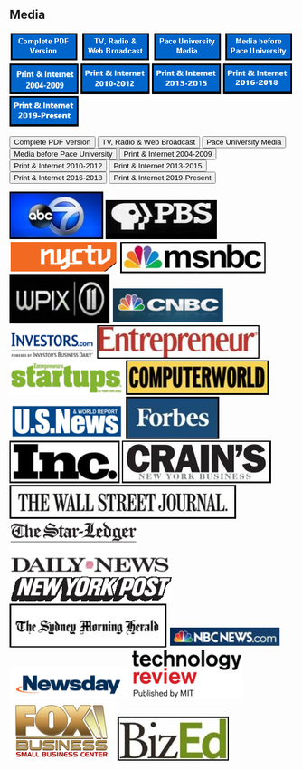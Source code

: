 ## Media
[![Complete PDF Version](images/completepdfversion.png)](files/BruceBachenheimerMediaQuotes.pdf)
[![TV, Radio & Web Broadcast](images/tvradio.png)](media_tvradioweb.html)
[![Pace University Media](images/paceuniversitymedia.png)](media_paceuniversitymedia.html)
[![Media before Pace University](images/mediabeforepaceuniversity.png)](media_beforepaceuniversity.html)
[![Print & Internet 2004-2009](images/printinternet2004-2009.png)](media_printandinternet2004-2009.html)
[![Print & Internet 2010-2012](images/printinternet2010-2012.png)](media_printandinternet2010-2012.html)
[![Print & Internet 2013-2015](images/printinternet2013-2015.png)](media_printandinternet2013-2015.html)
[![Print & Internet 2016-2018](images/printinternet2016-2018.png)](media_printandinternet2016-2018.html)
[![Print & Internet 2019-Present](images/printinternet2019-present.png)](media_printandinternet2019-2021.html)

<a href='files/BruceBachenheimerMediaQuotes.pdf'><button type='button'>Complete PDF Version</button></a>
<a href='media_tvradioweb.html'><button type='button'>TV, Radio & Web Broadcast</button></a>
<a href='media_paceuniversitymedia.html'><button type='button'>Pace University Media</button></a>
<a href='media_beforepaceuniversity.html'><button type='button'>Media before Pace University</button></a>
<a href='media_printandinternet2004-2009.html'><button type='button'>Print & Internet 2004-2009</button></a>
<a href='media_printandinternet2010-2012.html'><button type='button'>Print & Internet 2010-2012</button></a>
<a href='media_printandinternet2013-2015.html'><button type='button'>Print & Internet 2013-2015</button></a>
<a href='media_printandinternet2016-2018.html'><button type='button'>Print & Internet 2016-2018</button></a>
<a href='media_printandinternet2019-2021.html'><button type='button'>Print & Internet 2019-Present</button></a>


[![ABC News](images/abc.jpg)](http://bit.ly/HA_48) [![PBS](images/pbs.jpg)](http://bit.ly/SciTech_Now) [![NYCTV](images/nyctv.png)](http://www.lawline.com/)
[![MSNBC](images/msnbc.jpg)](https://www.openforum.com/videos/business-answers-software-development-back-up-services/) [![WPIX](images/wpix.jpg)](http://bit.ly/WWR_BB) [![CNBC](images/cnbc.png)](http://www.cnbc.com/id/101313179/page/6)
[![INVESTORS](images/investors.png)](http://www.investors.com/NewsAndAnalysis/Article.aspx?id=527894&Ntt) [![Entrepreneur](images/entrepreneur.jpg)](http://www.entrepreneur.com/article/228625) [![Startups](images/startups.png)](http://mobileservices.texterity.com/entrepreneursstartups/summer2012/?lm=1338884732000&pg=28#pg28)
[![ComputerWorld](images/computerworld.jpg)](http://www.computerworld.com/s/article/9242833/Obamacare_could_help_fuel_a_tech_start_up_boom) [![U.S News](images/usnews.png)](http://money.usnews.com/money/blogs/outside-voices-careers/2013/09/03/3-smart-ways-to-earn-business-credentials-without-an-mba) [![Forbes](images/forbes.jpg)](http://www.forbes.com/pictures/lml45eeimg/bruce-bachenheimer-man-of-mystery/)
[![Inc](images/inc.jpg)](http://www.inc.com/magazine/201402/elaine-pofeldt/starting-a-company-without-a-partner.html) [![Crains](images/crains.jpg)](http://www.crainsnewyork.com/article/20110927/SMALLBIZ/110929906)
[![The Wall Street Journal](images/thewallstreetjournal.jpg)](http://online.wsj.com/news/articles/SB10001424127887323623304579054622258666900) [![The Star Ledger](images/thestarledger.png)](http://www.nj.com/business/index.ssf/2011/01/mentors_offer_unique_career_su.html)
[![Daily News](images/dailynews.png)](http://pressroom.blogs.pace.edu/2012/02/07/new-york-daily-news-your-money-bouncing-back-laid-off-nyers-get-fresh-start-wth-home-businesses/) [![New York Post](images/newyorkpost.png)](http://nypost.com/2010/08/16/app-stars/)
[![The Sydney Morning Herald](images/thesydneymorningherald.jpg)](http://www.smh.com.au/it-pro/its-the-technology-stupid-20120824-24rc8.html) [![NBC News](images/nbcnews.png)](http://www.nbcnews.com/id/47995175/ns/business-small_business/t/steps-successful-business-launch/#.UlGcIYbkvh4) [![Newsday](images/newsday.png)](http://www.newsday.com/news/money-fix-crowdfunding-for-investors-1.6496386)
[![Technology review](images/technologyreview.png)](http://www.technologyreview.com/business/39826/) [![FOX Business](images/foxbusiness.png)](http://smallbusiness.foxbusiness.com/biz-on-main/2010/12/08/win-over-investors-in-3-minutes-or-less/) [![BizEd](images/bized.jpg)](http://www.bizedmagazine.com/features/articles/idea-central.asp)
